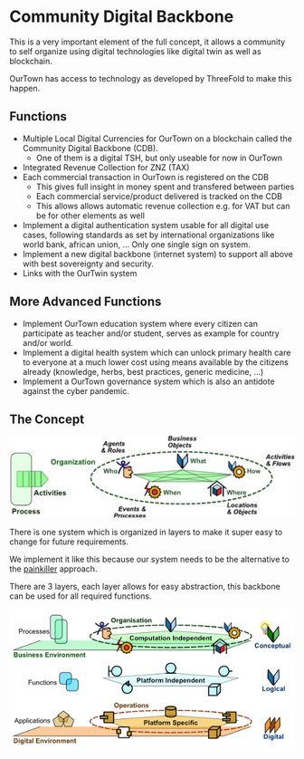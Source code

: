 # Community Digital Backbone

This is a very important element of the full concept, it allows a community to self organize using digital technologies like digital twin as well as blockchain.

OurTown has access to technology as developed by ThreeFold to make this happen.

## Functions

- Multiple Local Digital Currencies for OurTown on a blockchain called the Community Digital Backbone (CDB).
    - One of them is a digital TSH, but only useable for now in OurTown
- Integrated Revenue Collection for ZNZ (TAX)
- Each commercial transaction in OurTown is registered on the CDB
    - This gives full insight in money spent and transfered between parties
    - Each commercial service/product delivered is tracked on the CDB
    - This allows allows automatic revenue collection e.g. for VAT but can be for other elements as well
- Implement a digital authentication system usable for all digital use cases, following standards as set by international organizations like world bank, african union, … Only one single sign on system.
- Implement a new digital backbone (internet system) to support all above with best sovereignty and security.
- Links with the OurTwin system

## More Advanced Functions

- Implement OurTown education system where every citizen can participate as teacher and/or student, serves as example for country and/or world.
- Implement a digital health system which can unlock primary health care to everyone at a much lower cost using means available by the citizens already (knowledge, herbs, best practices, generic medicine, …)
- Implement a OurTown governance system which is also an antidote against the cyber pandemic.



## The Concept

![](img/processes1.png)  

There is one system which is organized in layers to make it super easy to change for future requirements.

We implement it like this because our system needs to be the alternative to the [painkiller](../brave_new_world/no_pain_killer.md) approach.


There are 3 layers, each layer allows for easy abstraction, this backbone can be used for all required functions.

![](img/processes2.png)  